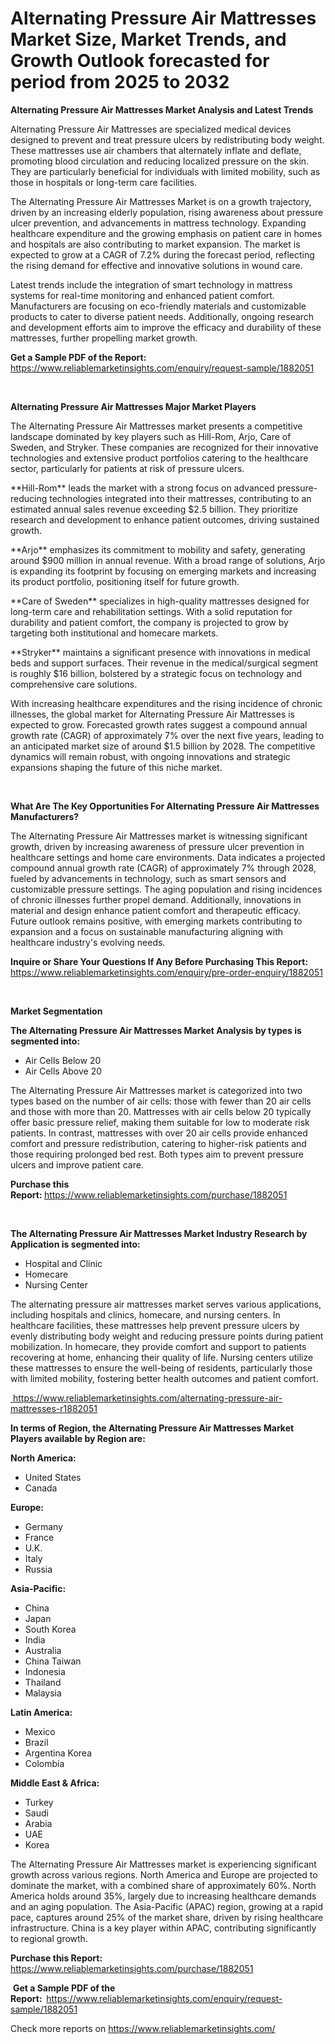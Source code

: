 <p><h1>Alternating Pressure Air Mattresses Market Size, Market Trends, and Growth Outlook forecasted for period from 2025 to 2032</h1></p><p><strong>Alternating Pressure Air Mattresses Market Analysis and Latest Trends</strong></p>
<p><p>Alternating Pressure Air Mattresses are specialized medical devices designed to prevent and treat pressure ulcers by redistributing body weight. These mattresses use air chambers that alternately inflate and deflate, promoting blood circulation and reducing localized pressure on the skin. They are particularly beneficial for individuals with limited mobility, such as those in hospitals or long-term care facilities.</p><p>The Alternating Pressure Air Mattresses Market is on a growth trajectory, driven by an increasing elderly population, rising awareness about pressure ulcer prevention, and advancements in mattress technology. Expanding healthcare expenditure and the growing emphasis on patient care in homes and hospitals are also contributing to market expansion. The market is expected to grow at a CAGR of 7.2% during the forecast period, reflecting the rising demand for effective and innovative solutions in wound care.</p><p>Latest trends include the integration of smart technology in mattress systems for real-time monitoring and enhanced patient comfort. Manufacturers are focusing on eco-friendly materials and customizable products to cater to diverse patient needs. Additionally, ongoing research and development efforts aim to improve the efficacy and durability of these mattresses, further propelling market growth.</p></p>
<p><strong>Get a Sample PDF of the Report:&nbsp;</strong> <a href="https://www.reliablemarketinsights.com/enquiry/request-sample/1882051?utm_campaign=3523&utm_medium=2&utm_source=Github&utm_content=ia&utm_term=05042025&utm_id=alternating-pressure-air-mattresses">https://www.reliablemarketinsights.com/enquiry/request-sample/1882051</a></p>
<p>&nbsp;</p>
<p><strong>Alternating Pressure Air Mattresses Major Market Players</strong></p>
<p><p>The Alternating Pressure Air Mattresses market presents a competitive landscape dominated by key players such as Hill-Rom, Arjo, Care of Sweden, and Stryker. These companies are recognized for their innovative technologies and extensive product portfolios catering to the healthcare sector, particularly for patients at risk of pressure ulcers.</p><p>**Hill-Rom** leads the market with a strong focus on advanced pressure-reducing technologies integrated into their mattresses, contributing to an estimated annual sales revenue exceeding $2.5 billion. They prioritize research and development to enhance patient outcomes, driving sustained growth.</p><p>**Arjo** emphasizes its commitment to mobility and safety, generating around $900 million in annual revenue. With a broad range of solutions, Arjo is expanding its footprint by focusing on emerging markets and increasing its product portfolio, positioning itself for future growth.</p><p>**Care of Sweden** specializes in high-quality mattresses designed for long-term care and rehabilitation settings. With a solid reputation for durability and patient comfort, the company is projected to grow by targeting both institutional and homecare markets.</p><p>**Stryker** maintains a significant presence with innovations in medical beds and support surfaces. Their revenue in the medical/surgical segment is roughly $16 billion, bolstered by a strategic focus on technology and comprehensive care solutions.</p><p>With increasing healthcare expenditures and the rising incidence of chronic illnesses, the global market for Alternating Pressure Air Mattresses is expected to grow. Forecasted growth rates suggest a compound annual growth rate (CAGR) of approximately 7% over the next five years, leading to an anticipated market size of around $1.5 billion by 2028. The competitive dynamics will remain robust, with ongoing innovations and strategic expansions shaping the future of this niche market.</p></p>
<p>&nbsp;</p>
<p><strong>What Are The Key Opportunities For Alternating Pressure Air Mattresses Manufacturers?</strong></p>
<p><p>The Alternating Pressure Air Mattresses market is witnessing significant growth, driven by increasing awareness of pressure ulcer prevention in healthcare settings and home care environments. Data indicates a projected compound annual growth rate (CAGR) of approximately 7% through 2028, fueled by advancements in technology, such as smart sensors and customizable pressure settings. The aging population and rising incidences of chronic illnesses further propel demand. Additionally, innovations in material and design enhance patient comfort and therapeutic efficacy. Future outlook remains positive, with emerging markets contributing to expansion and a focus on sustainable manufacturing aligning with healthcare industry's evolving needs.</p></p>
<p><strong>Inquire or Share Your Questions If Any Before Purchasing This Report:</strong> <a href="https://www.reliablemarketinsights.com/enquiry/pre-order-enquiry/1882051?utm_campaign=3523&utm_medium=2&utm_source=Github&utm_content=ia&utm_term=05042025&utm_id=alternating-pressure-air-mattresses">https://www.reliablemarketinsights.com/enquiry/pre-order-enquiry/1882051</a></p>
<p>&nbsp;</p>
<p><strong>Market Segmentation</strong></p>
<p><strong>The Alternating Pressure Air Mattresses Market Analysis by types is segmented into:</strong></p>
<p><ul><li>Air Cells Below 20</li><li>Air Cells Above 20</li></ul></p>
<p><p>The Alternating Pressure Air Mattresses market is categorized into two types based on the number of air cells: those with fewer than 20 air cells and those with more than 20. Mattresses with air cells below 20 typically offer basic pressure relief, making them suitable for low to moderate risk patients. In contrast, mattresses with over 20 air cells provide enhanced comfort and pressure redistribution, catering to higher-risk patients and those requiring prolonged bed rest. Both types aim to prevent pressure ulcers and improve patient care.</p></p>
<p><strong>Purchase this Report:&nbsp;</strong><a href="https://www.reliablemarketinsights.com/purchase/1882051?utm_campaign=3523&utm_medium=2&utm_source=Github&utm_content=ia&utm_term=05042025&utm_id=alternating-pressure-air-mattresses">https://www.reliablemarketinsights.com/purchase/1882051</a></p>
<p>&nbsp;</p>
<p><strong>The Alternating Pressure Air Mattresses Market Industry Research by Application is segmented into:</strong></p>
<p><ul><li>Hospital and Clinic</li><li>Homecare</li><li>Nursing Center</li></ul></p>
<p><p>The alternating pressure air mattresses market serves various applications, including hospitals and clinics, homecare, and nursing centers. In healthcare facilities, these mattresses help prevent pressure ulcers by evenly distributing body weight and reducing pressure points during patient mobilization. In homecare, they provide comfort and support to patients recovering at home, enhancing their quality of life. Nursing centers utilize these mattresses to ensure the well-being of residents, particularly those with limited mobility, fostering better health outcomes and patient comfort.</p></p>
<p><a href="https://www.reliablemarketinsights.com/alternating-pressure-air-mattresses-r1882051?utm_campaign=3523&utm_medium=2&utm_source=Github&utm_content=ia&utm_term=05042025&utm_id=alternating-pressure-air-mattresses">&nbsp;https://www.reliablemarketinsights.com/alternating-pressure-air-mattresses-r1882051</a></p>
<p><strong>In terms of Region, the Alternating Pressure Air Mattresses Market Players available by Region are:</strong></p>
<p>
    <p> <strong> North America: </strong>
        <ul>
            <li>United States</li>
            <li>Canada</li>
        </ul>
        </p> 
    <p> <strong> Europe: </strong>
        <ul>
            <li>Germany</li>
            <li>France</li>
            <li>U.K.</li>
            <li>Italy</li>
            <li>Russia</li>
        </ul>
        </p> 
    <p> <strong> Asia-Pacific: </strong>
        <ul>
            <li>China</li>
            <li>Japan</li>
            <li>South Korea</li>
            <li>India</li>
            <li>Australia</li>
            <li>China Taiwan</li>
            <li>Indonesia</li>
            <li>Thailand</li>
            <li>Malaysia</li>
        </ul>
        </p> 
    <p> <strong> Latin America: </strong>
        <ul>
            <li>Mexico</li>
            <li>Brazil</li>
            <li>Argentina Korea</li>
            <li>Colombia</li>
        </ul>
        </p> 
    <p> <strong> Middle East & Africa: </strong>
        <ul>
            <li>Turkey</li>
            <li>Saudi</li>
            <li>Arabia</li>
            <li>UAE</li>
            <li>Korea</li>
        </ul>
    </p>
    </p>
<p><p>The Alternating Pressure Air Mattresses market is experiencing significant growth across various regions. North America and Europe are projected to dominate the market, with a combined share of approximately 60%. North America holds around 35%, largely due to increasing healthcare demands and an aging population. The Asia-Pacific (APAC) region, growing at a rapid pace, captures around 25% of the market share, driven by rising healthcare infrastructure. China is a key player within APAC, contributing significantly to regional growth.</p></p>
<p><strong>Purchase this Report: </strong><a href="https://www.reliablemarketinsights.com/purchase/1882051?utm_campaign=3523&utm_medium=2&utm_source=Github&utm_content=ia&utm_term=05042025&utm_id=alternating-pressure-air-mattresses">https://www.reliablemarketinsights.com/purchase/1882051</a></p>
<p>&nbsp;<strong>Get a Sample PDF of the Report:&nbsp;&nbsp;</strong><a href="https://www.reliablemarketinsights.com/enquiry/request-sample/1882051?utm_campaign=3523&utm_medium=2&utm_source=Github&utm_content=ia&utm_term=05042025&utm_id=alternating-pressure-air-mattresses">https://www.reliablemarketinsights.com/enquiry/request-sample/1882051</a></p>
<p><strong></strong></p>
<p>Check more reports on <a href="https://www.reliablemarketinsights.com/?utm_campaign=3523&utm_medium=2&utm_source=Github&utm_content=ia&utm_term=05042025&utm_id=alternating-pressure-air-mattresses">https://www.reliablemarketinsights.com/</a></p>